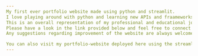 ```yaml
---
My first ever portfolio website made using python and streamlit.
I love playing around with python and learning new APIs and fraameworks such as Streamlit.
This is an overall representation of my professional and educational journey so far.
Please have a look in the link provided below and feel free to connect me on different social media sites and giving me a honest feedback. 
Any suggestions regarding improvement of the website are always welcome.

You can also visit my portfolio-website deployed here using the streamlit cloud platform :- https://my-portfolio-website-gaurav.streamlit.app/
---
```

